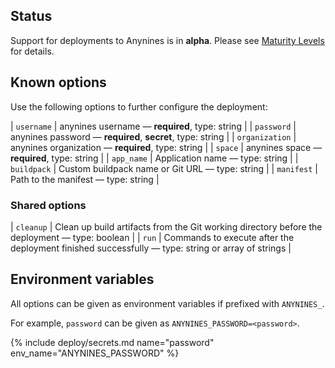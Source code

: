 ## Status

Support for deployments to Anynines is in **alpha**. Please see [Maturity Levels](/user/deployment-v2#maturity-levels) for details.
## Known options

Use the following options to further configure the deployment:

| `username` | anynines username &mdash; **required**, type: string |
| `password` | anynines password &mdash; **required**, **secret**, type: string |
| `organization` | anynines organization &mdash; **required**, type: string |
| `space` | anynines space &mdash; **required**, type: string |
| `app_name` | Application name &mdash; type: string |
| `buildpack` | Custom buildpack name or Git URL &mdash; type: string |
| `manifest` | Path to the manifest &mdash; type: string |

### Shared options

| `cleanup` | Clean up build artifacts from the Git working directory before the deployment &mdash; type: boolean |
| `run` | Commands to execute after the deployment finished successfully &mdash; type: string or array of strings |

## Environment variables

All options can be given as environment variables if prefixed with `ANYNINES_`.

For example, `password` can be given as `ANYNINES_PASSWORD=<password>`.

{% include deploy/secrets.md name="password" env_name="ANYNINES_PASSWORD" %}